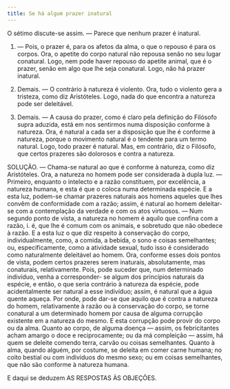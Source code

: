 ```yaml
---
title: Se há algum prazer inatural
---
```


O sétimo discute-se assim. ― Parece que nenhum prazer é inatural.  

1. ― Pois, o prazer é, para os afetos da alma, o que o repouso é para os corpos. Ora, o apetite do corpo natural não repousa senão no seu lugar conatural. Logo, nem pode haver repouso do apetite animal, que é o prazer, senão em algo que lhe seja conatural. Logo, não há prazer inatural.  

2. Demais. ― O contrário à natureza é violento. Ora, tudo o violento gera a tristeza, como diz Aristóteles. Logo, nada do que encontra a natureza pode ser deleitável.  

3. Demais. ― A causa do prazer, como é claro pela definição do Filósofo supra aduzida, está em nos sentirmos numa disposição conforme à natureza. Ora, é natural a cada ser a disposição que lhe é conforme à natureza, porque o movimento natural é o tendente para um termo natural. Logo, todo prazer é natural. Mas, em contrário, diz o Filósofo, que certos prazeres são dolorosos e contra a natureza.  

SOLUÇÃO. ― Chama-se natural ao que é conforme à natureza, como diz Aristóteles. Ora, a natureza no homem pode ser considerada à dupla luz. ― Primeiro, enquanto o intelecto e a razão constituem, por excelência, a natureza humana, e esta é que o coloca numa determinada espécie. E a esta luz, podem-se chamar prazeres naturais aos homens aqueles que lhes convêm de conformidade com a razão; assim, é natural ao homem deleitar-se com a contemplação da verdade e com os atos virtuosos. ― Num segundo ponto de vista, a natureza no homem é aquilo que confina com a razão, i. é, que lhe é comum com os animais, e sobretudo que não obedece à razão. E a esta luz o que diz respeito à conservação do corpo, individualmente, como, a comida, a bebida, o sono e coisas semelhantes; ou, especificamente, como a atividade sexual, tudo isso é considerado como naturalmente deleitável ao homem.  Ora, conforme esses dois pontos de vista, podem certos prazeres serem inaturais, absolutamente, mas conaturais, relativamente. Pois, pode suceder que, num determinado indivíduo, venha a corresponder- se algum dos princípios naturais da espécie, e então, o que seria contrário à natureza da espécie, pode acidentalmente ser natural a esse indivíduo; assim, é natural que a água quente aqueça. Por onde, pode dar-se que aquilo que é contra a natureza do homem, relativamente à razão ou à conservação do corpo, se torne conatural a um determinado homem por causa de alguma corrupção existente em a natureza do mesmo. E esta corrupção pode provir do corpo ou da alma. Quanto ao corpo, de alguma doença ― assim, os febricitantes acham amargo o doce e reciprocamente; ou da má compleição ― assim, há quem se deleite comendo terra, carvão ou coisas semelhantes. Quanto à alma, quando alguém, por costume, se deleita em comer carne humana; no coito bestial ou com indivíduos do mesmo sexo; ou em coisas semelhantes, que não são conforme à natureza humana.  

E daqui se deduzem AS RESPOSTAS ÀS OBJEÇÕES.